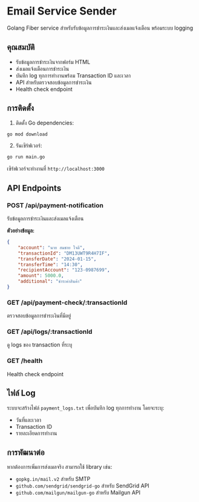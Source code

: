 # Email Service Sender

Golang Fiber service สำหรับรับข้อมูลการชำระเงินและส่งเมลแจ้งเตือน พร้อมระบบ logging

## คุณสมบัติ

-   รับข้อมูลการชำระเงินจากฟอร์ม HTML
-   ส่งเมลแจ้งเตือนการชำระเงิน
-   บันทึก log ทุกการทำงานพร้อม Transaction ID และเวลา
-   API สำหรับตรวจสอบข้อมูลการชำระเงิน
-   Health check endpoint

## การติดตั้ง

1. ติดตั้ง Go dependencies:

```bash
go mod download
```

2. รันเซิร์ฟเวอร์:

```bash
go run main.go
```

เซิร์ฟเวอร์จะทำงานที่ `http://localhost:3000`

## API Endpoints

### POST /api/payment-notification

รับข้อมูลการชำระเงินและส่งเมลแจ้งเตือน

**ตัวอย่างข้อมูล:**

```json
{
    "account": "นาย สมชาย ใจดี",
    "transactionId": "DM13UWT9R4H7IF",
    "transferDate": "2024-01-15",
    "transferTime": "14:30",
    "recipientAccount": "123-0987699",
    "amount": 5000.0,
    "additional": "ชำระค่าสินค้า"
}
```

### GET /api/payment-check/:transactionId

ตรวจสอบข้อมูลการชำระเงินที่มีอยู่

### GET /api/logs/:transactionId

ดู logs ของ transaction ที่ระบุ

### GET /health

Health check endpoint

## ไฟล์ Log

ระบบจะสร้างไฟล์ `payment_logs.txt` เพื่อบันทึก log ทุกการทำงาน โดยจะระบุ:

-   วันที่และเวลา
-   Transaction ID
-   รายละเอียดการทำงาน

## การพัฒนาต่อ

หากต้องการเพิ่มการส่งเมลจริง สามารถใช้ library เช่น:

-   `gopkg.in/mail.v2` สำหรับ SMTP
-   `github.com/sendgrid/sendgrid-go` สำหรับ SendGrid API
-   `github.com/mailgun/mailgun-go` สำหรับ Mailgun API
